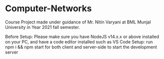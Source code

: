 # Computer-Networks
Course Project made under guidance of Mr. Nitin Varyani at BML Munjal University in Year 2021 fall semester. 

Before Setup: Please make sure you have NodeJS v14.x.x or above installed on your PC, and have a code editor installed such as VS Code
Setup:
      run npm i && npm start for both client and server-side to start the development server
